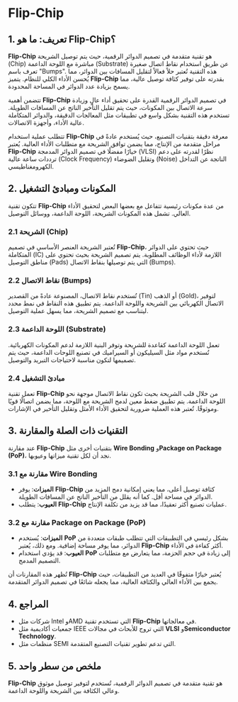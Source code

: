 # Flip-Chip

## 1. تعريف: ما هو **Flip-Chip**؟
**Flip-Chip** هو تقنية متقدمة في تصميم الدوائر الرقمية، حيث يتم توصيل الشريحة (Chip) مباشرة مع اللوحة الداعمة (Substrate) عن طريق استخدام نقاط اتصال صغيرة تعرف باسم "Bumps". هذه التقنية تُعتبر حلاً فعالاً لتقليل المسافات بين الدوائر، مما يُحسن الأداء الكلي للنظام. يتميز **Flip-Chip** بقدرته على توفير كثافة توصيل عالية، مما يسمح بزيادة عدد الدوائر في المساحة المحدودة. 

تتضمن أهمية **Flip-Chip** في تصميم الدوائر الرقمية القدرة على تحقيق أداء عالٍ وزيادة سرعة الاتصال بين المكونات، حيث يتم تقليل التأخير الناتج عن المسافات الطويلة. تستخدم هذه التقنية بشكل واسع في تطبيقات مثل المعالجات الدقيقة، والدوائر المتكاملة عالية الأداء، وأجهزة الاتصالات. 

تتطلب عملية استخدام **Flip-Chip** معرفة دقيقة بتقنيات التصنيع، حيث يُستخدم عادةً في مراحل متقدمة من الإنتاج، مما يضمن توافق الشريحة مع متطلبات الأداء العالية. يُعتبر **Flip-Chip** خيارًا مفضلًا في تصميم الدوائر المدمجة (VLSI) نظرًا لقدرته على دعم ترددات ساعة عالية (Clock Frequency) وتقليل الضوضاء (Noise) الناتجة عن التداخل الكهرومغناطيسي.

## 2. المكونات ومبادئ التشغيل
تتكون تقنية **Flip-Chip** من عدة مكونات رئيسية تتفاعل مع بعضها البعض لتحقيق الأداء العالي. تشمل هذه المكونات الشريحة، اللوحة الداعمة، ووسائل التوصيل. 

### 2.1 الشريحة (Chip)
تُعتبر الشريحة العنصر الأساسي في تصميم **Flip-Chip**، حيث تحتوي على الدوائر المتكاملة (IC) اللازمة لأداء الوظائف المطلوبة. يتم تصميم الشريحة بحيث تحتوي على مناطق التوصيل (Pads) التي يتم توصيلها بنقاط الاتصال (Bumps).

### 2.2 نقاط الاتصال (Bumps)
تُستخدم نقاط الاتصال، المصنوعة عادةً من القصدير (Tin) أو الذهب (Gold)، لتوفير الاتصال الكهربائي بين الشريحة واللوحة الداعمة. يتم تطبيق هذه النقاط في نمط محدد ليتناسب مع تصميم الشريحة، مما يسهل عملية التوصيل.

### 2.3 اللوحة الداعمة (Substrate)
تعمل اللوحة الداعمة كقاعدة للشريحة وتوفر البنية اللازمة لدعم المكونات الكهربائية. تُستخدم مواد مثل السيليكون أو السيراميك في تصنيع اللوحات الداعمة، حيث يتم تصميمها لتكون مناسبة لاحتياجات التبريد والتوصيل.

### 2.4 مبادئ التشغيل
تعمل تقنية **Flip-Chip** من خلال قلب الشريحة بحيث تكون نقاط الاتصال موجهة نحو اللوحة الداعمة. يتم تطبيق ضغط معين لدمج الشريحة مع اللوحة، مما يضمن اتصالًا قويًا وموثوقًا. تُعتبر هذه العملية ضرورية لتحقيق الأداء الأمثل وتقليل التأخير في الإشارات.

## 3. التقنيات ذات الصلة والمقارنة
عند مقارنة **Flip-Chip** بتقنيات أخرى مثل **Wire Bonding** و**Package on Package (PoP)**، نجد أن لكل تقنية ميزاتها وعيوبها. 

### 3.1 مقارنة مع **Wire Bonding**
- **الميزات**: يوفر **Flip-Chip** كثافة توصيل أعلى، مما يعني إمكانية دمج المزيد من الدوائر في مساحة أقل. كما أنه يقلل من التأخير الناتج عن المسافات الطويلة.
- **العيوب**: يتطلب **Flip-Chip** عمليات تصنيع أكثر تعقيدًا، مما قد يزيد من تكلفة الإنتاج.

### 3.2 مقارنة مع **Package on Package (PoP)**
- **الميزات**: يُستخدم **PoP** بشكل رئيسي في التطبيقات التي تتطلب طبقات متعددة من الدوائر، مما يوفر مساحة إضافية. ومع ذلك، يُعتبر **Flip-Chip** أكثر كفاءة في الأداء.
- **العيوب**: قد يؤدي استخدام **PoP** إلى زيادة في حجم الحزمة، مما يتعارض مع متطلبات التصميم المدمج.

تُظهر هذه المقارنات أن **Flip-Chip** يُعتبر خيارًا متفوقًا في العديد من التطبيقات، حيث يجمع بين الأداء العالي والكثافة العالية، مما يجعله شائعًا في تصميم الدوائر المتقدمة.

## 4. المراجع
- شركات مثل Intel وAMD التي تستخدم تقنية **Flip-Chip** في معالجاتها.
- جمعيات أكاديمية مثل IEEE التي تروج للأبحاث في مجالات **VLSI** و**Semiconductor Technology**.
- منظمات مثل SEMI التي تدعم تطوير تقنيات التصنيع المتقدمة.

## 5. ملخص من سطر واحد
**Flip-Chip** هو تقنية متقدمة في تصميم الدوائر الرقمية، تُستخدم لتوفير توصيل موثوق وعالي الكثافة بين الشريحة واللوحة الداعمة.
